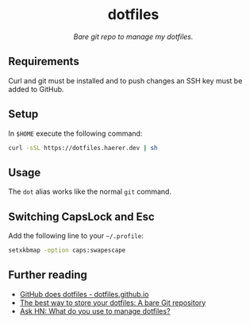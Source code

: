 <p align="center">
    <h1 align="center">dotfiles</h1>
</p>

<p align="center">
    <em>Bare git repo to manage my dotfiles.</em>
</p>

## Requirements

Curl and git must be installed and to push changes an SSH key must be added to GitHub.

## Setup

In `$HOME` execute the following command:

```bash
curl -sSL https://dotfiles.haerer.dev | sh
```

## Usage

The `dot` alias works like the normal `git` command.

## Switching CapsLock and Esc

Add the following line to your `~/.profile`:

```bash
setxkbmap -option caps:swapescape
```

## Further reading

* [GitHub does dotfiles - dotfiles.github.io](https://dotfiles.github.io/)
* [The best way to store your dotfiles: A bare Git repository](https://www.atlassian.com/git/tutorials/dotfiles)
* [Ask HN: What do you use to manage dotfiles?](https://news.ycombinator.com/item?id=11070797)
